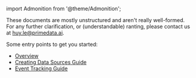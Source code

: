 import Admonition from '@theme/Admonition';

<Admonition type="caution" icon="🚧" title="Docs are under construction...">
  <p>
  These documents are mostly unstructured and aren't really well-formed.
  For any further clarification, or (understandable) ranting, please contact us at <a href="mailto::huy.le@primedata.ai">huy.le@primedata.ai</a>.
  </p>
</Admonition>

Some entry points to get you started:

- [Overview](docs/overview)
- [Creating Data Sources Guide](docs/setup/creating-data-sources)
- [Event Tracking Guide](docs/events-tracking)

